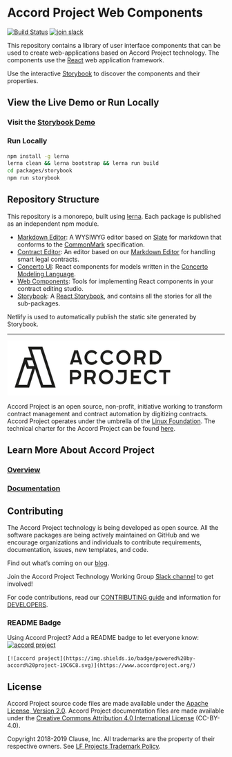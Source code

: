 # Accord Project Web Components

[![Build Status](https://travis-ci.org/accordproject/web-components.svg?branch=master)](https://travis-ci.org/accordproject/web-components) 
[![join slack](https://img.shields.io/badge/Accord%20Project-Join%20Slack-blue)](https://accord-project-slack-signup.herokuapp.com/)

This repository contains a library of user interface components that can be used to create web-applications based on Accord Project technology. The components use the [React](https://reactjs.org) web application framework.

Use the interactive [Storybook][storybook] to discover the components and their properties.

## View the Live Demo or Run Locally

### Visit the [Storybook Demo][storybook]

### Run Locally

```sh
npm install -g lerna
lerna clean && lerna bootstrap && lerna run build
cd packages/storybook
npm run storybook
```

## Repository Structure

This repository is a monorepo, built using [lerna](https://lerna.js.org). Each package is published as an independent npm module.

- [Markdown Editor](packages/ui-markdown-editor): A WYSIWYG editor based on [Slate](https://www.slatejs.org) for markdown that conforms to the [CommonMark](https://spec.commonmark.org) specification.
- [Contract Editor](packages/ui-contract-edtiro): An editor based on our [Markdown Editor](packages/ui-markdown-editor) for handling smart legal contracts.
- [Concerto UI](packages/ui-concerto): React components for models written in the [Concerto Modeling Language](https://github.com/accordproject/concerto).
- [Web Components](packages/ui-components): Tools for implementing React components in your contract editing studio.
- [Storybook](packages/storybook): A [React Storybook](https://storybook.js.org), and contains all the stories for all the sub-packages.

Netlify is used to automatically publish the static site generated by Storybook.

---

<a href="https://www.accordproject.org/">
  <img src="assets/APLogo.png" alt="Accord Project Logo" width="400" />
</a>

Accord Project is an open source, non-profit, initiative working to transform contract management and contract automation by digitizing contracts. Accord Project operates under the umbrella of the [Linux Foundation][linuxfound]. The technical charter for the Accord Project can be found [here][charter].

## Learn More About Accord Project

### [Overview][apmain]

### [Documentation][apdoc]

## Contributing

The Accord Project technology is being developed as open source. All the software packages are being actively maintained on GitHub and we encourage organizations and individuals to contribute requirements, documentation, issues, new templates, and code.

Find out what’s coming on our [blog][apblog].

Join the Accord Project Technology Working Group [Slack channel][apslack] to get involved!

For code contributions, read our [CONTRIBUTING guide][contributing] and information for [DEVELOPERS][developers].

### README Badge

Using Accord Project? Add a README badge to let everyone know: [![accord project](https://img.shields.io/badge/powered%20by-accord%20project-19C6C8.svg)](https://www.accordproject.org/)

```
[![accord project](https://img.shields.io/badge/powered%20by-accord%20project-19C6C8.svg)](https://www.accordproject.org/)
```

## License <a name="license"></a>

Accord Project source code files are made available under the [Apache License, Version 2.0][apache].
Accord Project documentation files are made available under the [Creative Commons Attribution 4.0 International License][creativecommons] (CC-BY-4.0).

Copyright 2018-2019 Clause, Inc. All trademarks are the property of their respective owners. See [LF Projects Trademark Policy](https://lfprojects.org/policies/trademark-policy/).

[linuxfound]: https://www.linuxfoundation.org
[charter]: https://github.com/accordproject/governance/blob/master/accord-project-technical-charter.md
[apmain]: https://accordproject.org/ 
[apblog]: https://medium.com/@accordhq
[apdoc]: https://docs.accordproject.org/
[apslack]: https://accord-project-slack-signup.herokuapp.com

[storybook]: https://ap-web-components.netlify.app/

[contributing]: https://github.com/accordproject/web-components/blob/master/CONTRIBUTING.md
[developers]: https://github.com/accordproject/web-components/blob/master/DEVELOPERS.md

[apache]: https://github.com/accordproject/web-components/blob/master/LICENSE
[creativecommons]: http://creativecommons.org/licenses/by/4.0/